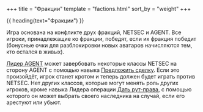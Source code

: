 +++
title = "Фракции"
template = "factions.html"
sort_by = "weight"
+++

{{ heading(text="Фракции") }}

Игра основана на конфликте друх фракций, NETSEC и AGENT.
Все игроки, принадлежащие ко фракции, победят, если их фракция победит
(бонусные очки для разблокировки новых аватаров начисляются тем, кто остался в живых).

[Лидер AGENT](/classes/#AGENT_LEADER) может завербовать некоторые классы NETSEC на сторону AGENT
с помощью навыка [Предложить сделку](/skills/#STRIKE_DEAL).
Если это произойдёт, игрок станет кротом и теперь должен будет играть против NETSEC.
Нет других классов, которые могут менять роль других игроков, кроме навыка Лидера операции [Дать рут-права](/skills/#GRANT_ROOT),
с помощью которого он может выбрать своего наследника на случай, если его арестуют или убьют.

<div style="height:35px;"></div>
